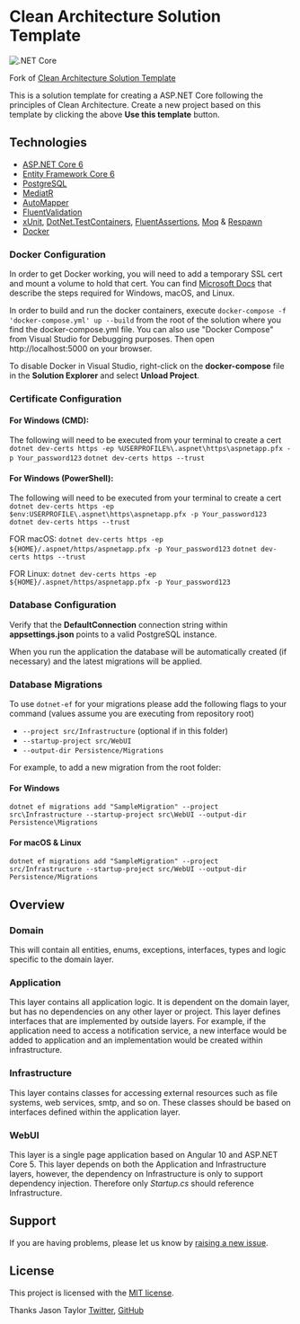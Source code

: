 # Clean Architecture Solution Template
![.NET Core](https://github.com/suleymanozev/CleanArchitecture/workflows/.NET/badge.svg)

Fork of [Clean Architecture Solution Template](https://github.com/jasontaylordev/CleanArchitecture)

This is a solution template for creating a ASP.NET Core following the principles of Clean Architecture. Create a new project based on this template by clicking the above **Use this template** button. 

## Technologies

* [ASP.NET Core 6](https://docs.microsoft.com/en-us/aspnet/core/introduction-to-aspnet-core?view=aspnetcore-6.0)
* [Entity Framework Core 6](https://docs.microsoft.com/en-us/ef/core/)
* [PostgreSQL](https://www.postgresql.org/)
* [MediatR](https://github.com/jbogard/MediatR)
* [AutoMapper](https://automapper.org/)
* [FluentValidation](https://fluentvalidation.net/)
* [xUnit](https://xunit.net/), [DotNet.TestContainers](https://github.com/HofmeisterAn/dotnet-testcontainers), [FluentAssertions](https://fluentassertions.com/), [Moq](https://github.com/moq) & [Respawn](https://github.com/jbogard/Respawn)
* [Docker](https://www.docker.com/)

### Docker Configuration

In order to get Docker working, you will need to add a temporary SSL cert and mount a volume to hold that cert.
You can find [Microsoft Docs](https://docs.microsoft.com/en-us/aspnet/core/security/docker-https?view=aspnetcore-6.0) that describe the steps required for Windows, macOS, and Linux.

In order to build and run the docker containers, execute `docker-compose -f 'docker-compose.yml' up --build` from the root of the solution where you find the docker-compose.yml file.  You can also use "Docker Compose" from Visual Studio for Debugging purposes.
Then open http://localhost:5000 on your browser.

To disable Docker in Visual Studio, right-click on the **docker-compose** file in the **Solution Explorer** and select **Unload Project**.

### Certificate Configuration
#### For Windows (CMD):
The following will need to be executed from your terminal to create a cert
`dotnet dev-certs https -ep %USERPROFILE%\.aspnet\https\aspnetapp.pfx -p Your_password123`
`dotnet dev-certs https --trust`

#### For Windows (PowerShell):
The following will need to be executed from your terminal to create a cert
`dotnet dev-certs https -ep $env:USERPROFILE\.aspnet\https\aspnetapp.pfx -p Your_password123`
`dotnet dev-certs https --trust`

FOR macOS:
`dotnet dev-certs https -ep ${HOME}/.aspnet/https/aspnetapp.pfx -p Your_password123`
`dotnet dev-certs https --trust`

FOR Linux:
`dotnet dev-certs https -ep ${HOME}/.aspnet/https/aspnetapp.pfx -p Your_password123`

### Database Configuration

Verify that the **DefaultConnection** connection string within **appsettings.json** points to a valid PostgreSQL instance. 

When you run the application the database will be automatically created (if necessary) and the latest migrations will be applied.

### Database Migrations

To use `dotnet-ef` for your migrations please add the following flags to your command (values assume you are executing from repository root)

* `--project src/Infrastructure` (optional if in this folder)
* `--startup-project src/WebUI`
* `--output-dir Persistence/Migrations`

For example, to add a new migration from the root folder:

#### For Windows
`dotnet ef migrations add "SampleMigration" --project src\Infrastructure --startup-project src\WebUI --output-dir Persistence\Migrations`

#### For macOS & Linux
`dotnet ef migrations add "SampleMigration" --project src/Infrastructure --startup-project src/WebUI --output-dir Persistence/Migrations`

## Overview

### Domain

This will contain all entities, enums, exceptions, interfaces, types and logic specific to the domain layer.

### Application

This layer contains all application logic. It is dependent on the domain layer, but has no dependencies on any other layer or project. This layer defines interfaces that are implemented by outside layers. For example, if the application need to access a notification service, a new interface would be added to application and an implementation would be created within infrastructure.

### Infrastructure

This layer contains classes for accessing external resources such as file systems, web services, smtp, and so on. These classes should be based on interfaces defined within the application layer.

### WebUI

This layer is a single page application based on Angular 10 and ASP.NET Core 5. This layer depends on both the Application and Infrastructure layers, however, the dependency on Infrastructure is only to support dependency injection. Therefore only *Startup.cs* should reference Infrastructure.

## Support

If you are having problems, please let us know by [raising a new issue](https://github.com/suleymanozev/CleanArchitecture/issues/new/choose).

## License

This project is licensed with the [MIT license](LICENSE).

Thanks Jason Taylor
[Twitter](https://twitter.com/jasontaylordev), [GitHub](https://github.com/jasontaylordev)
